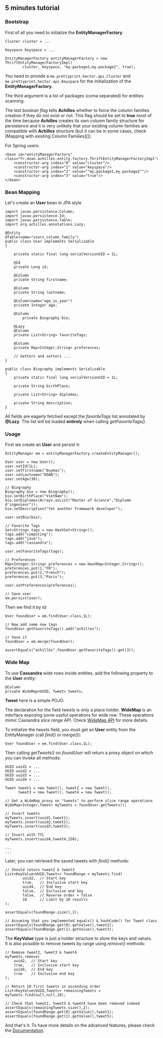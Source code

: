 ## 5 minutes tutorial

### Bootstrap #

 First of all you need to initialize the **EntityManagerFactory**.

	Cluster cluster = ...
	
	Keyspace keyspace = ...
	
	EntityManagerFactory entityManagerFactory = new ThriftEntityManagerFactoryImpl(
			cluster, keyspace, "my.package1,my.package2", true);


 You need to provide a `me.prettyprint.hector.api.Cluster` and 	`me.prettyprint.hector.api.Keyspace` 
 for the initialization of the **EntityManagerFactory**. 
 
 The third argument is a list of packages (coma separated) for entities scanning.
 
 The *last boolean flag* tells **Achilles** whether to force the column families creation if they do not 
 exist or not. This flag should be set to **true** most of the time because **Achilles** creates its own 
 column family structure for persistence and it is very unlikely that your existing column families 
 are compatible with **Achilles** structure (but it can be in some cases, check [Mapping with existing 
 Column Families][])

 For Spring users:

	<bean id="entityManagerFactory" class="fr.doan.achilles.entity.factory.ThriftEntityManagerFactoryImpl">
		<constructor-arg index="0" value="cluster"/>
		<constructor-arg index="1" value="keyspace"/>
		<constructor-arg index="2" value=""my.package1,my.package2""/>
		<constructor-arg index="3" value="true"/>		
	</bean>

### Bean Mapping #

 Let's create an **User** bean in JPA style

	import javax.persistence.Column;
	import javax.persistence.Id;
	import javax.persistence.Table;
	import org.achilles.annotations.Lazy;
 
    @Entity 
	@Table(name="users_column_family")
	public class User implements Serializable
	{

		private static final long serialVersionUID = 1L;

		@Id
		private Long id;

		@Column
		private String firstname;

		@Column
		private String lastname;
		
		@Column(name="age_in_year")
		private Integer age;
		
		@Column
    		private Biography bio;
		
		@Lazy
		@Column
		private List<String> favoriteTags;
		
		@Column
		private Map<Integer,String> preferences;
		
		// Getters and setters ...
	}

	public class Biography implements Serializable
	{
		private static final long serialVersionUID = 1L;

		private String birthPlace;
		
		private List<String> diplomas;

		private String description; 
	}

 All fields are eagerly fetched except the *favoriteTags* list annotated by **@Lazy**. 
 The list will be loaded **entirely**	when calling *getFavoriteTags()*.
	
### Usage #


 First we create an **User** and persist it:
 
	EntityManager em = entityManagerFactory.createEntityManager();

	User user = new User();
	user.setId(1L);
	user.setFirstname("DuyHai");
	user.setLastname("DOAN");
	user.setAge(30);
	
	// Biography
	Biography bio = new Biography();
	bio.setBirthPlace("VietNam");
	bio.setDiplomas(Arrays.asList("Master of Science","Diplome d'ingenieur"));
	bio.setDescription("Yet another framework developer");	

	user.setBio(bio);

	// Favorite Tags
	Set<String> tags = new HashSet<String>();
	tags.add("computing");
	tags.add("java");
	tags.add("cassandra");

	user.setFavoriteTags(tags);
	
	// Preferences
	Map<Integer,String> preferences = new HashMap<Integer,String>();
	preferences.put(1,"FR");
	preferences.put(2,"French");
	preferences.put(3,"Paris");
	
	user.setPreferences(preferences);
	
	// Save user
	em.persist(user);

 Then we find it by id:
	
	User foundUser = em.find(User.class,1L);
	
	// Now add some new tags
	foundUser.getFavoriteTags().add("achilles"); 
	
	// Save it
	foundUser = em.merge(foundUser);
	
	assertEquals("achilles",foundUser.getFavoriteTags().get(3));



### Wide Map


 To use **Cassandra** wide rows inside entities, add the following property to the **User** entity:
 
	@Column
	private WideMap<UUID, Tweet> tweets;

 **Tweet** here is a simple POJO.

 The declaration for the field *tweets* is only a place holder. **WideMap** is an interface exposing some useful operations for wide row.
 These operations mimic Cassandra *slice range* API. Check [WideMap API][wideMapAPI] for more details.
 
 To initialize the *tweets* field, you must get an **User** entity from the EntityManager (call *find()* or *merge()*):
 
	User foundUser = em.find(User.class,1L);
	
 Then calling *getTweets()* on *foundUser* will return a proxy object on which you can invoke all methods:
 
	UUID uuid1 = ...
	UUID uuid2 = ...
	UUID uuid3 = ...
	UUID uuid4 = ...
	
	Tweet tweet1 = new Tweet(), tweet2 = new Tweet(), 
	      tweet3 = new Tweet(), tweet4 = new Tweet();
	
	// Get a WideMap proxy on "tweets" to perform slice range operations
	WideMap<Integer,Tweet> myTweets = foundUser.getTweets();
	
	// Insert tweets
	myTweets.insert(uuid1,tweet1);
	myTweets.insert(uuid2,tweet2);
	myTweets.insert(uuid3,tweet3);
	
	// Insert with TTL
	myTweets.insert(uuid4,tweet4,150);
	
	...
	...
	
 Later, you can retrieved the saved tweets with *find()* methods:
 
	// Should return tweet2 & tweet3
	List<KeyValue<UUID,Tweet>> foundRange = myTweets.find(
			uuid2,  // Start key
			true,	// Inclusive start key
			uuid4,	// End key
			false,	// Exclusive end key
			false,	// Reverse order = false
			10		// Limit by 10 results	
	);
	
	assertEquals(foundRange.size(),2);	
	
	// Assuming that you implemented equals() & hashCode() for Tweet class
	assertEquals(foundRange.get(0).getValue(),tweet2); 
	assertEquals(foundRange.get(1).getValue(),tweet3);
	
 The **KeyValue** type is just a holder structure to store the keys and values.		
 It is also possible to remove tweets by range using *remove()* methods:

	// Remove tweet2, tweet3 & tweet4
	myTweets.remove(
		uuid2,	// Start key
		true,	// Inclusive start key
		uuid4,	// End key
		true	// Inclusive end key
	);

	// Return 10 first tweets in ascending order
	List<KeyValue<UUID,Tweet>> remainingTweets = myTweets.find(null,null,10);	
	
	// Check that tweet2, tweet3 & tweet4 have been removed indeed
	assertEquals(remainingTweets.size(),2);	
	assertEquals(foundRange.get(0).getValue(),tweet1); 
	assertEquals(foundRange.get(1).getValue(),tweet5);



 And that's it. To have more details on the advanced features, please check the [Documentation].	

[Documentation]: /doanduyhai/achilles/tree/master/documentation/README.markdown		
[wideMapAPI]: /doanduyhai/achilles/tree/master/documentation/wideMapAPI.markdown